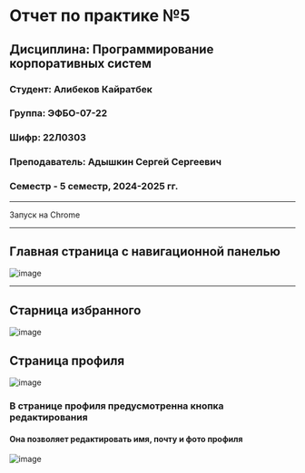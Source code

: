# Отчет по практике №5  
## Дисциплина: Программирование корпоративных систем
### Студент: Алибеков Кайратбек 
### Группа: ЭФБО-07-22
### Шифр: 22Л0303
### Преподаватель: Адышкин Сергей Сергеевич
### Семестр - 5 семестр, 2024-2025 гг.
_______

Запуск на Chrome 

______
## Главная страница с навигационной панелью
![image](https://github.com/user-attachments/assets/852f2a5c-7cce-4aaa-8a7c-7b0a54b82781)


________
## Старница избранного 

![image](https://github.com/user-attachments/assets/68bfd85a-384f-49ad-bb67-739bbf2f4c13)


## Страница профиля
![image](https://github.com/user-attachments/assets/6f01ca6d-ec1c-4582-a56b-9193ff8cdf84)

### В странице профиля предусмотренна кнопка редактирования 
#### Она позволяет редактировать имя, почту и фото профиля
![image](https://github.com/user-attachments/assets/a2701c1c-5f4b-4651-ac29-06a0ff2776ec)
